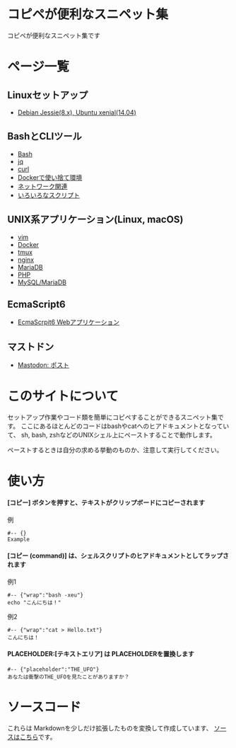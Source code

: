 # コピペが便利なスニペット集

コピペが便利なスニペット集です

# ページ一覧


## Linuxセットアップ

* [Debian Jessie(8.x), Ubuntu xenial(14.04)](./setup-debian-ubuntu.md)

## BashとCLIツール

* [Bash](./cli/bash.md)
* [jq](./cli/jq.md)
* [curl](./cli/curl.md)
* [Dockerで使い捨て環境](./cli/docker-oneuse.md)
* [ネットワーク関連](./cli/net.md)
* [いろいろなスクリプト](./cli/scripts.md)


## UNIX系アプリケーション(Linux, macOS)

* [vim](./linux/vim.md)
* [Docker](./linux/docker.md)
* [tmux](./linux/tmux.md)
* [nginx](./linux/nginx.md)
* [MariaDB](./linux/mariadb.md)
* [PHP](./linux/php.md)
* [MySQL/MariaDB](./linux/mysql.md)

## EcmaScript6

* [EcmaScrpit6 Webアプリケーション](./es6_simple-web-app.md)

## マストドン

* [Mastodon: ポスト](./mastodon_posts.md)


# このサイトについて

セットアップ作業やコード類を簡単にコピペすることができるスニペット集です。
ここにあるほとんどのコードはbashやcatへのヒアドキュメントとなっていて、
sh, bash, zshなどのUNIXシェル上にペーストすることで動作します。

ペーストするときは自分の求める挙動のものか、注意して実行してください。

# 使い方

#### [コピー] ボタンを押すと、テキストがクリップボードにコピーされます

例

	#-- {}
	Example

#### [コピー (command)] は、シェルスクリプトのヒアドキュメントとしてラップされます

例1

	#-- {"wrap":"bash -xeu"}
	echo "こんにちは！"

例2

	#-- {"wrap":"cat > Hello.txt"}
	こんにちは！

#### PLACEHOLDER:[テキストエリア] は PLACEHOLDERを置換します

	#-- {"placeholder":"THE_UFO"}
	あなたは衝撃のTHE_UFOを見たことがありますか？

# ソースコード

これらは Markdownを少しだけ拡張したものを変換して作成しています、
[ソースはこちら](https://github.com/mamemomonga/snippets)です。

